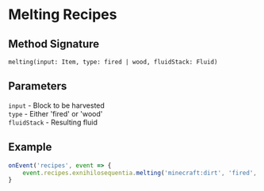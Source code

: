 # Melting Recipes

## Method Signature

`melting(input: Item, type: fired | wood, fluidStack: Fluid)`

## Parameters

`input` - Block to be harvested  
`type` - Either 'fired' or 'wood'  
`fluidStack` - Resulting fluid  

## Example

```js
onEvent('recipes', event => {
    event.recipes.exnihilosequentia.melting('minecraft:dirt', 'fired', Fluid.of('minecraft:water', 500))
}
```